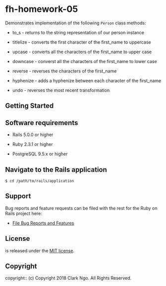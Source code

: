 # fh-homework-05

Demonstrates implementation of the following `Person` class methods:

  - to_s - returns to the string representation of our person instance

  - titlelize - converts the first character of the first_name to uppercase

  - upcase - converts all the characters of the first_name to upper case

  - downcase - converst all the characters of the first_name to lower case

  - reverse - reverses the characters of the first_name

  - hyphenize - adds a hyphenize between each character of the first_name

  - undo - reverses the most recent transformation



## Getting Started

## Software requirements

- Rails 5.0.0 or higher

- Ruby 2.3.1 or higher

- PostgreSQL 9.5.x or higher

## Navigate to the Rails application

```
$ cd /path/to/rails/application
```

## Support

Bug reports and feature requests can be filed with the rest for the Ruby on Rails project here:

* [File Bug Reports and Features](https://github.com/clarkngo/fh-homework-05/issues)

## License

<Project Name> is released under the [MIT license](https://mit-license.org).

## Copyright

copyright:: (c) Copyright 2018 Clark Ngo. All Rights Reserved.
